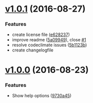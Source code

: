 
# [v1.0.1](https://github.com/hubot-js/gear-help/releases/tag/1.0.1) (2016-08-27)

### Features

* create license file ([e628237](https://github.com/hubot-js/gear-help/commit/e628237))
* improve readme ([5a09949](https://github.com/hubot-js/gear-help/commit/5a09949)), close [#1](https://github.com/hubot-js/gear-help/issues/1)
* resolve codeclimate issues ([5b1123b](https://github.com/hubot-js/gear-help/commit/5b1123b))
* create changelogfile

# [v1.0.0](https://github.com/hubot-js/gear-help/releases/tag/1.0.0) (2016-08-23)

### Features

* Show help options ([9730a45](https://github.com/hubot-js/gear-help/commit/9730a45))

